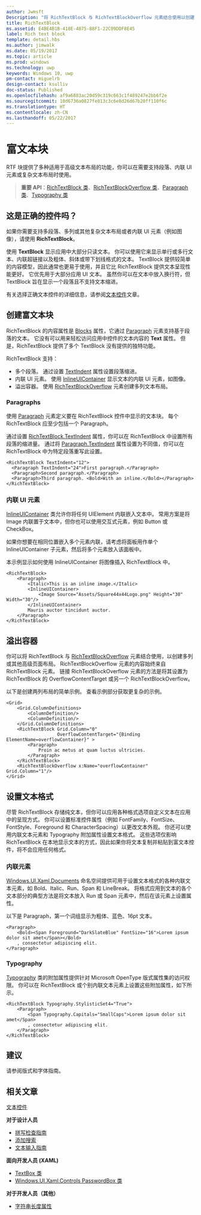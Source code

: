 ```yaml
---
author: Jwmsft
Description: "将 RichTextBlock 与 RichTextBlockOverflow 元素结合使用以创建高级文本布局。"
title: RichTextBlock
ms.assetid: E4BE4B1B-418E-4075-88F1-22C09DDF8E45
label: Rich text block
template: detail.hbs
ms.author: jimwalk
ms.date: 05/19/2017
ms.topic: article
ms.prod: windows
ms.technology: uwp
keywords: Windows 10, uwp
pm-contact: miguelrb
design-contact: ksulliv
doc-status: Published
ms.openlocfilehash: af9a6883ac20d59c319c663c1f489247e2bb6f2e
ms.sourcegitcommit: 10d6736a0827fe813c3c6e8d26d67b20ff110f6c
ms.translationtype: HT
ms.contentlocale: zh-CN
ms.lasthandoff: 05/22/2017
---
```

# <a name="rich-text-block"></a>富文本块

<link rel="stylesheet" href="https://az835927.vo.msecnd.net/sites/uwp/Resources/css/custom.css"> 

RTF 块提供了多种适用于高级文本布局的功能，你可以在需要支持段落、内联 UI 元素或复杂文本布局时使用。

> **重要 API**：[RichTextBlock 类](https://msdn.microsoft.com/library/windows/apps/xaml/windows.ui.xaml.controls.richtextblock.aspx)、[RichTextBlockOverflow 类](https://msdn.microsoft.com/library/windows/apps/xaml/windows.ui.xaml.controls.richtextblockoverflow.aspx)、[Paragraph 类](https://msdn.microsoft.com/library/windows/apps/xaml/windows.ui.xaml.documents.paragraph.aspx)、[Typography 类](https://msdn.microsoft.com/library/windows/apps/xaml/windows.ui.xaml.documents.typography.aspx)

## <a name="is-this-the-right-control"></a>这是正确的控件吗？

如果你需要支持多段落、多列或其他复杂文本布局或者内联 UI 元素（例如图像），请使用 **RichTextBlock**。

使用 **TextBlock** 显示应用中大部分只读文本。 你可以使用它来显示单行或多行文本、内联超链接以及粗体、斜体或带下划线格式的文本。 TextBlock 提供较简单的内容模型，因此通常也更易于使用，并且它比 RichTextBlock 提供文本呈现性能更好。 它优先用于大部分应用 UI 文本。 虽然你可以在文本中放入换行符，但 TextBlock 旨在显示一个段落且不支持文本缩进。

有关选择正确文本控件的详细信息，请参阅[文本控件](text-controls.md)文章。

## <a name="create-a-rich-text-block"></a>创建富文本块

RichTextBlock 的内容属性是 [Blocks](https://msdn.microsoft.com/library/windows/apps/xaml/windows.ui.xaml.controls.richtextblock.blocks.aspx) 属性，它通过 [Paragraph](https://msdn.microsoft.com/library/windows/apps/xaml/windows.ui.xaml.documents.paragraph.aspx) 元素支持基于段落的文本。 它没有可以用来轻松访问应用中控件的文本内容的 **Text** 属性。 但是，RichTextBlock 提供了多个 TextBlock 没有提供的独特功能。 

RichTextBlock 支持：
- 多个段落。 通过设置 [TextIndent](https://msdn.microsoft.com/library/windows/apps/xaml/windows.ui.xaml.controls.richtextblock.textindent.aspx) 属性设置段落缩进。
- 内联 UI 元素。 使用 [InlineUIContainer](https://msdn.microsoft.com/library/windows/apps/xaml/windows.ui.xaml.documents.inlineuicontainer.aspx) 显示文本的内联 UI 元素，如图像。
- 溢出容器。 使用 [RichTextBlockOverflow](https://msdn.microsoft.com/library/windows/apps/xaml/windows.ui.xaml.controls.richtextblockoverflow.aspx) 元素创建多列文本布局。

### <a name="paragraphs"></a>Paragraphs

使用 [Paragraph](https://msdn.microsoft.com/library/windows/apps/xaml/windows.ui.xaml.documents.paragraph.aspx) 元素定义要在 RichTextBlock 控件中显示的文本块。 每个 RichTextBlock 应至少包括一个 Paragraph。 

通过设置 [RichTextBlock.TextIndent](https://msdn.microsoft.com/library/windows/apps/xaml/windows.ui.xaml.controls.richtextblock.textindent.aspx) 属性，你可以在 RichTextBlock 中设置所有段落的缩进量。 通过将 [Paragraph.TextIndent](https://msdn.microsoft.com/library/windows/apps/xaml/windows.ui.xaml.documents.paragraph.textindent.aspx) 属性设置为不同值，你可以在 RichTextBlock 中为特定段落重写此设置。

```xaml
<RichTextBlock TextIndent="12">
  <Paragraph TextIndent="24">First paragraph.</Paragraph>
  <Paragraph>Second paragraph.</Paragraph>
  <Paragraph>Third paragraph. <Bold>With an inline.</Bold></Paragraph>
</RichTextBlock>
```

### <a name="inline-ui-elements"></a>内联 UI 元素

[InlineUIContainer](https://msdn.microsoft.com/library/windows/apps/xaml/windows.ui.xaml.documents.inlineuicontainer.aspx) 类允许你将任何 UIElement 内联嵌入文本中。 常用方案是将 Image 内联置于文本中，但你也可以使用交互式元素，例如 Button 或 CheckBox。

如果你想要在相同位置嵌入多个元素内联，请考虑将面板用作单个 InlineUIContainer 子元素，然后将多个元素放入该面板中。

本示例显示如何使用 InlineUIContainer 将图像插入 RichTextBlock 中。 

```xaml
<RichTextBlock>
    <Paragraph>
        <Italic>This is an inline image.</Italic>
        <InlineUIContainer>
            <Image Source="Assets/Square44x44Logo.png" Height="30" Width="30"/>
        </InlineUIContainer>
        Mauris auctor tincidunt auctor.
    </Paragraph>
</RichTextBlock>
```

## <a name="overflow-containers"></a>溢出容器

你可以将 RichTextBlock 与 [RichTextBlockOverflow](https://msdn.microsoft.com/library/windows/apps/xaml/windows.ui.xaml.controls.richtextblockoverflow.aspx) 元素结合使用，以创建多列或其他高级页面布局。 RichTextBlockOverflow 元素的内容始终来自 RichTextBlock 元素。 链接 RichTextBlockOverflow 元素的方法是将其设置为 RichTextBlock 的 OverflowContentTarget 或另一个 RichTextBlockOverflow。

以下是创建两列布局的简单示例。 查看示例部分获取更复杂的示例。

```xaml
<Grid>
    <Grid.ColumnDefinitions>
        <ColumnDefinition/>
        <ColumnDefinition/>
    </Grid.ColumnDefinitions>
    <RichTextBlock Grid.Column="0" 
                   OverflowContentTarget="{Binding ElementName=overflowContainer}" >
        <Paragraph>
            Proin ac metus at quam luctus ultricies.
        </Paragraph>
    </RichTextBlock>
    <RichTextBlockOverflow x:Name="overflowContainer" Grid.Column="1"/>
</Grid>
```

## <a name="formatting-text"></a>设置文本格式

尽管 RichTextBlock 存储纯文本，但你可以应用各种格式选项自定义文本在应用中的呈现方式。 你可以设置标准控件属性（例如 FontFamily、FontSize、FontStyle、Foreground 和 CharacterSpacing）以更改文本外观。 你还可以使用内联文本元素和 Typography 附加属性设置文本格式。 这些选项仅影响 RichTextBlock 在本地显示文本的方式，因此如果你将文本复制并粘贴到富文本控件，将不会应用任何格式。

### <a name="inline-elements"></a>内联元素

[Windows.UI.Xaml.Documents](https://msdn.microsoft.com/library/windows/apps/xaml/windows.ui.xaml.documents.aspx) 命名空间提供可用于设置文本格式的各种内联文本元素，如 Bold、Italic、Run、Span 和 LineBreak。 将格式应用到文本的各个文本部分的典型方法是将文本放入 Run 或 Span 元素中，然后在该元素上设置属性。

以下是 Paragraph，第一个词组显示为粗体、蓝色、16pt 文本。

```xaml
<Paragraph>
    <Bold><Span Foreground="DarkSlateBlue" FontSize="16">Lorem ipsum dolor sit amet</Span></Bold>
    , consectetur adipiscing elit.
</Paragraph>
```

### <a name="typography"></a>Typography

[Typography](https://msdn.microsoft.com/library/windows/apps/xaml/windows.ui.xaml.documents.typography.aspx) 类的附加属性提供针对 Microsoft OpenType 版式属性集的访问权限。 你可以在 RichTextBlock 或个别内联文本元素上设置这些附加属性，如下所示。

```xaml
<RichTextBlock Typography.StylisticSet4="True">
    <Paragraph>
        <Span Typography.Capitals="SmallCaps">Lorem ipsum dolor sit amet</Span>
        , consectetur adipiscing elit.
    </Paragraph>
</RichTextBlock>
```

## <a name="recommendations"></a>建议

请参阅版式和字体指南。



## <a name="related-articles"></a>相关文章

[文本控件](text-controls.md)

**对于设计人员**
- [拼写检查指南](spell-checking-and-prediction.md)
- [添加搜索](https://msdn.microsoft.com/library/windows/apps/hh465231)
- [文本输入指南](text-controls.md)

**面向开发人员 (XAML)**
- [TextBox 类](https://msdn.microsoft.com/library/windows/apps/br209683)
- [Windows.UI.Xaml.Controls PasswordBox 类](https://msdn.microsoft.com/library/windows/apps/br227519)


**对于开发人员（其他）**
- [字符串长度属性](https://msdn.microsoft.com/library/system.string.length(v=vs.110).aspx)
